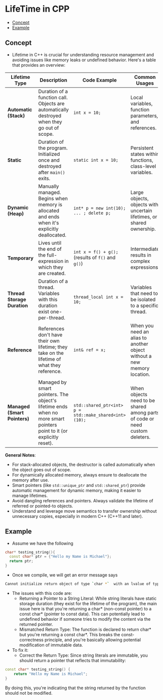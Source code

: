 # LifeTime in CPP

<!-- vim-markdown-toc Marked -->

* [Concept](#concept)
* [Example](#example)

<!-- vim-markdown-toc -->

## Concept

- Lifetime in C++ is crucial for understanding resource management and avoiding issues like memory leaks or undefined behavior. Here's a table that provides an overview:

| **Lifetime Type**            | **Description**                                                                                                      | **Code Example**                                      | **Common Usages**                                                           | **Best Practices**                                                                  |
| ---------------------------- | -------------------------------------------------------------------------------------------------------------------- | ----------------------------------------------------- | --------------------------------------------------------------------------- | ----------------------------------------------------------------------------------- |
| **Automatic (Stack)**        | Duration of a function call. Objects are automatically destroyed when they go out of scope.                          | `int x = 10;`                                         | Local variables, function parameters, and references.                       | Utilize for short-lived objects. Avoid returning pointers/references to them.       |
| **Static**                   | Duration of the program. Initialized once and destroyed after `main()` exits.                                        | `static int x = 10;`                                  | Persistent states within functions, class-level variables.                  | Use judiciously to avoid global mutable state.                                      |
| **Dynamic (Heap)**           | Manually managed. Begins when memory is allocated and ends when it's explicitly deallocated.                         | `int* p = new int(10); ... ; delete p;`               | Large objects, objects with uncertain lifetimes, or shared ownership.       | Prefer smart pointers (`std::unique_ptr`, `std::shared_ptr`) over raw pointers.     |
| **Temporary**                | Lives until the end of the full-expression in which they are created.                                                | `int x = f() + g();` (results of `f()` and `g()`)     | Intermediate results in complex expressions.                                | Be cautious when binding temporaries to references. Use `std::move` for efficiency. |
| **Thread Storage Duration**  | Duration of a thread. Variables with this duration exist one-per-thread.                                             | `thread_local int x = 10;`                            | Variables that need to be isolated to a specific thread.                    | Use when needing thread-specific singletons or caches.                              |
| **Reference**                | References don't have their own lifetime; they take on the lifetime of what they reference.                          | `int& ref = x;`                                       | When you need an alias to another object without a new memory location.     | Always ensure that the referred-to object outlives any references to it.            |
| **Managed (Smart Pointers)** | Managed by smart pointers. The object's lifetime ends when no more smart pointers point to it (or explicitly reset). | `std::shared_ptr<int> p = std::make_shared<int>(10);` | When objects need to be shared among parts of code or need custom deleters. | Always prefer smart pointers for dynamic allocation.                                |

**General Notes**:

- For stack-allocated objects, the destructor is called automatically when the
object goes out of scope.
- For dynamically allocated memory, always ensure to deallocate the memory
after use.
- Smart pointers (like `std::unique_ptr` and `std::shared_ptr`) provide
automatic management for dynamic memory, making it easier to manage lifetimes.
- Avoid dangling references and pointers. Always validate the lifetime of
referred or pointed-to objects.
- Understand and leverage move semantics to transfer ownership without
unnecessary copies, especially in modern C++ (C++11 and later).

## Example

- Assume we have the following

```cpp
char* testing_string(){
  const char* ptr = {"Hello my Name is Michael"};
  return ptr;
}

```

- Once we compile, we will get an error message says

```sh
Cannot initialize return object of type `char *`  with an lvalue of type `const char*`
```

- The issues with this code are:
  - Returning a Pointer to a String Literal: While string literals have
    static storage duration (they exist for the lifetime of the program), the
    main issue here is that you're returning a char* (non-const pointer) to a
    const char* (pointer to const data). This can potentially lead to undefined
    behavior if someone tries to modify the content via the returned pointer.
  - Mismatched Return Type: The function is declared to return char* but you're
    returning a const char*. This breaks the const-correctness principle, and
    you're basically allowing potential modification of immutable data.
- To fix it:
  - Correct the Return Type: Since string literals are immutable, you should
    return a pointer that reflects that immutability:

```cpp
const char* testing_string() {
    return "Hello my Name is Michael";
}
```

By doing this, you're indicating that the string returned by the function should not be modified.
